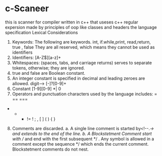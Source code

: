 # c-Scaneer
this is scanner for compiler written in c++ that useses c++ regular expersion made by principles of oop like classes and headers
the language specification 
Lexical Considerations
1) Keywords: The following are keywords.
int, if.while,print, read,return, true , false
They are all reserved, which means they cannot be used as identifiers
2) Identifiers: [A-Z$][a-z]+
3) Whitespaces: (spaces, tabs, and carriage returns) serves to separate tokens,
otherwise; they are ignored.
4) true and false are Boolean constant.
5) An integer constant is specified in decimal and leading zeroes are allowed.
digit⟶ [-]?[0-9]+
6) Constant [1-9][0-9] *| 0
7) Operators and punctuation characters used by the language includes:
= == ===
+ - * !=
! ; , [ ] ( ) { }
8) Comments are discarded.
a. A single line comment is started by<!--.*-> and extends to the end of
the line.
b. A Blockstetment Comment start with /* and end with the first
subsequent */ . Any symbol is allowed in a comment except the
sequence */ which ends the current comment. Blockstetment
comments do not nest.
